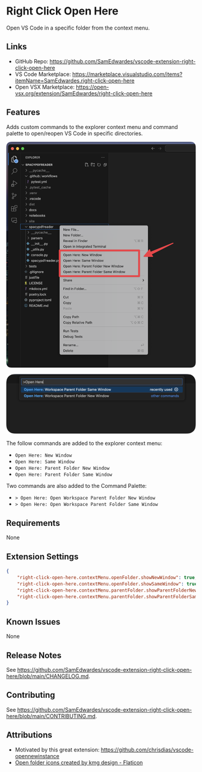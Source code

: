# Right Click Open Here

Open VS Code in a specific folder from the context menu.

## Links

- GitHub Repo: <https://github.com/SamEdwardes/vscode-extension-right-click-open-here>
- VS Code Marketplace: <https://marketplace.visualstudio.com/items?itemName=SamEdwardes.right-click-open-here>
- Open VSX Marketplace: <https://open-vsx.org/extension/SamEdwardes/right-click-open-here>

## Features

Adds custom commands to the explorer context menu and command palette to open/reopen VS Code in specific directories.

![Screenshot of context menu](https://github.com/SamEdwardes/vscode-extension-right-click-open-here/blob/main/images/screenshot-context-menu.png?raw=true)

![Screenshot of command palette](https://github.com/SamEdwardes/vscode-extension-right-click-open-here/blob/main/images/screenshot-command-pallette.png?raw=true)

The follow commands are added to the explorer context menu:

- `Open Here: New Window`
- `Open Here: Same Window`
- `Open Here: Parent Folder New Window`
- `Open Here: Parent Folder Same Window`

Two commands are also added to the Command Palette:

- `> Open Here: Open Workspace Parent Folder New Window`
- `> Open Here: Open Workspace Parent Folder Same Window`

## Requirements

None

## Extension Settings

```json
{
    "right-click-open-here.contextMenu.openFolder.showNewWindow": true,
    "right-click-open-here.contextMenu.openFolder.showSameWindow": true,
    "right-click-open-here.contextMenu.parentFolder.showParentFolderNewWindow": true,
    "right-click-open-here.contextMenu.parentFolder.showParentFolderSameWindow": true
}
```

## Known Issues

None

## Release Notes

See <https://github.com/SamEdwardes/vscode-extension-right-click-open-here/blob/main/CHANGELOG.md>.

## Contributing

See <https://github.com/SamEdwardes/vscode-extension-right-click-open-here/blob/main/CONTRIBUTING.md>.

## Attributions

- Motivated by this great extension: <https://github.com/chrisdias/vscode-opennewinstance>
- [Open folder icons created by kmg design - Flaticon](https://www.flaticon.com/free-icons/open-folder)
